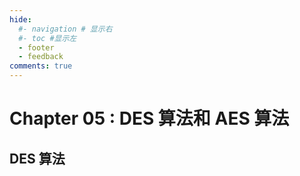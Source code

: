 ```yaml
---
hide:
  #- navigation # 显示右
  #- toc #显示左
  - footer
  - feedback
comments: true
--- 
```


# Chapter 05 : DES 算法和 AES 算法

## DES 算法

